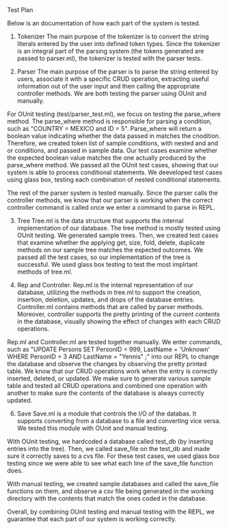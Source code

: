 Test Plan

Below is an documentation of how each part of the system is tested.

1. Tokenizer
The main purpose of the tokenizer is to convert the string literals entered by
the user into defined token types. Since the tokenizer is an integral part of the
parsing system (the tokens generated are passed to parser.ml), the tokenizer
is tested with the parser tests. 

2. Parser
The main purpose of the parser is to parse the string entered by users, associate
it with a specific CRUD operation, extracting useful information out of the
user input and then calling the appropriate controller methods. We are both 
testing the parser using OUnit and manually.

For OUnit testing (test/parser_test.ml), we focus on testing the parse_where
method. The parse_where method is responsible for parsing a condition,
such as "COUNTRY = MEXICO and ID = 5". Parse_where will return a boolean value
indicating whether the data passed in matches the cnodition. Therefore, we
created token list of sample conditions, with nested and and or conditions,
and passed in sample data. Our test cases examine whether the expected boolean
value matches the one actually produced by the parse_where method. We passed
all the OUnit test cases, showing that our system is able to process conditional
statements. We deeveloped test cases using glass box, testing each combination 
of nested conditional statements.

The rest of the parser system is tested manually. Since the parser calls the 
controller methods, we know that our parser is working when the correct
controller command is called once we enter a command to parse in REPL. 

3. Tree
Tree.ml is the data structure that supports the internal implementation of our
database. The tree method is mostly tested using OUnit testing. We generated sample trees. Then, we created test cases that examine whether the applying get, size, fold, delete, duplicate methods on our sample tree matches the expected outcomes. We passed all the test cases, so our implementation of the tree
is successful. We used glass box testing to test the most implrtant methods
of tree.ml.

4. Rep and Controller.
Rep.ml is the internal representation of our database, utilizing the methods
in tree.ml to support the creation, insertion, deletion, updates, and drops
of the database entries. Controller.ml contains methods that are called by
parser methods. Moreover, controller supports the pretty printing of the current
contents in the database, visually showing the effect of changes with each
CRUD operations.

Rep.ml and Controller.ml are tested together manually. We enter commands, such as
"UPDATE Persons SET PersonID = 999, LastName = 'Unknown' WHERE PersonID = 3 AND LastName = "Yennis" ;" into our REPL to change the database and observe the 
changes by observing the pretty printed table. We know that our CRUD operations
work when the entry is correctly inserted, deleted, or updated. We make
sure to generate various sample table and tested all CRUD operations and combined one operation with another to make sure the contents of the database is always correctly updated.


6. Save
Save.ml is a module that controls the I/O of the databas. It supports converting from a database to a file and converting vice versa. We tested this module with OUnit and manual testing. 

With OUnit testing, we hardcoded a database called test_db (by inserting entries into the tree). Then, we called save_file on the test_db and made sure it correctly saves to a cvs file. For these test
cases, we used glass box testing since we were able to see what each line of the save_file function does.

With manual testing, we created sample databases and called the save_file functions on them, and observe a csv file being generated in the working directory with the contents that match the ones coded in the
database. 

Overall, by combining OUnit testing and manual testing with the REPL, we guarantee that each part of our system is working correctly.
